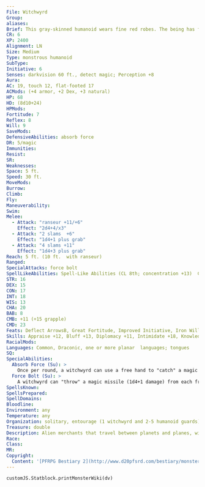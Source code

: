 ```yaml
---
File: Witchwyrd
Group: 
aliases: 
Brief: This gray-skinned humanoid wears fine red robes. The being has four arms, each ending in a three-fingered hand.
CR: 6
XP: 2400
Alignment: LN
Size: Medium
Type: monstrous humanoid
SubType: 
Initiative: 6
Senses: darkvision 60 ft., detect magic; Perception +8
Aura: 
AC: 19, touch 12, flat-footed 17
ACMods: (+4 armor, +2 Dex, +3 natural)
HP: 68
HD: (8d10+24)
HPMods: 
Fortitude: 7
Reflex: 8
Will: 9
SaveMods: 
DefensiveAbilities: absorb force
DR: 5/magic
Immunities: 
Resist: 
SR: 
Weaknesses: 
Space: 5 ft.
Speed: 30 ft.
MoveMods: 
Burrow: 
Climb: 
Fly: 
Maneuverability: 
Swim: 
Melee: 
  - Attack: "ranseur +11/+6"
    Effect: "2d4+4/x3"
  - Attack: "2 slams  +6"
    Effect: "1d4+1 plus grab"
  - Attack: "4 slams +11"
    Effect: "1d4+3 plus grab"
Reach: 5 ft. (10 ft.  with ranseur)
Ranged: 
SpecialAttacks: force bolt
SpellLikeAbilities: Spell-Like Abilities (CL 8th; concentration +13)  Constant-detect magic, floating disk, mage armor, resist energy (one at a time), unseen servant  3/day-dispel magic, displacement, suggestion (DC 18)  1/day-dimension door, resilient sphere (DC 19)
STR: 16
DEX: 15
CON: 17
INT: 18
WIS: 13
CHA: 20
BAB: 8
CMB: +11 (+15 grapple)
CMD: 23
Feats: Deflect ArrowsB, Great Fortitude, Improved Initiative, Iron Will, Persuasive
Skills: Appraise +12, Bluff +13, Diplomacy +11, Intimidate +18, Knowledge (arcana) +12, Knowledge (geography) +12, Knowledge (planes) +12, Perception +8, Sense Motive +5, Use Magic Device +9
RacialMods: 
Languages: Common, Draconic, one or more planar  languages; tongues
SQ: 
SpecialAbilities:
  Absorb Force (Su): >
    Once per round, a witchwyrd can use a free hand to "catch" a magic missile fired at it. This absorbs the missile and manifests as a glowing nimbus around that hand (which is no longer considered free). The energy lasts 6 rounds or until it is used to create a force bolt. To use this ability, the witchwyrd must be aware of the incoming magic missile and cannot be flat-footed.
  Force Bolt (Su): >
    A witchwyrd can "throw" a magic missile (1d4+1 damage) from each free hand as a free action (maximum of two per round). If it has absorbed a magic missile, it can throw an additional force bolt that round, expending the absorbed energy (maximum of two additional bolts per round).
SpellsKnown: 
SpellsPrepared: 
SpellDomains: 
Bloodline: 
Environment: any
Temperature: any
Organization: solitary, entourage (1 witchwyrd and 2-5 humanoid guards), or enclave (2-5 witchwyrds and 11-20 humanoid guards)
Treasure: double
Description: Alien merchants that travel between planets and planes, witchwyrds stand 7 feet tall, weigh 300 pounds, and are covered in hairless blue-gray skin. Witchwyrds new to a market or eager to avoid identification during an important business deal fold their second sets of flexible arms behind their backs and dress in robes, the better to pass as a lessinfamous humanoid race. Witchwyrds tend to prefer the driest, warmest regions of the areas they visit-perhaps an indicator of their mysterious home world.
Race: 
Class: 
MR: 
Copyright:
  Content: '[PFRPG Bestiary 2](http://www.d20pfsrd.com/bestiary/monster-listings/monstrous-humanoids/witchwyrd)'
---
```

```dataviewjs
customJS.Statblock.printMonsterWiki(dv)
```
